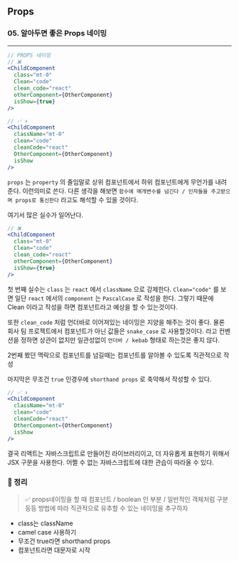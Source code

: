 ## Props

### 05. 알아두면 좋은 Props 네이밍

---

```jsx
// PROPS 네이밍
// ❌
<ChildComponent
  class="mt-0"
  Clean="code"
  clean_code="react"
  otherComponent={OtherComponent}
  isShow={true}
/>

// ✅ ⬇️
<ChildComponent
  className="mt-0"
  clean="code"
  cleanCode="react"
  OtherComponent={OtherComponent}
  isShow
/>
```

`props` 는 `property` 의 줄임말로 상위 컴포넌트에서 하위 컴포넌트에게 무언가를 내려준다. 이런의미로 쓴다. 다른 생각을 해보면 `함수에 매개변수를 넘긴다 / 인자들을 주고받으며 props로 통신한다` 라고도 해석할 수 있을 것이다.

여기서 많은 실수가 일어난다.

```jsx
// ❌
<ChildComponent
  class="mt-0"
  Clean="code"
  clean_code="react"
  otherComponent={OtherComponent}
  isShow={true}
/>
```

첫 번째 실수는 `class` 는 `react` 에서 `className` 으로 강제한다.
`Clean="code"` 를 보면 일단 `react` 에서의 `component` 는 `PascalCase` 로 작성을 한다.
그렇기 때문에 Clean 이라고 작성을 하면 컴포넌트라고 예상을 할 수 있는것이다.

또한 `clean_code` 처럼 언더바로 이어져있는 네이밍은 지양을 해주는 것이 좋다. 물론 회사 팀 프로젝트에서 컴포넌트가 아닌 값들은 `snake_case` 로 사용할것이다. 라고 컨벤션을 정하면 상관이 없지만 일관성없이 `언더바 / kebab` 형태로 하는것은 좋지 않다.

2번째 봤던 맥락으로 컴포넌트를 넘길때는 컴포넌트를 알아볼 수 있도록 직관적으로 작성

마지막은 무조건 `true` 인경우에 `shorthand props` 로 축약해서 작성할 수 있다.

```jsx
// ✅ ⬇️
<ChildComponent
  className="mt-0"
  clean="code"
  cleanCode="react"
  OtherComponent={OtherComponent}
  isShow
/>
```

결국 리액트는 자바스크립트로 만들어진 라이브러리이고, 더 자유롭게 표현하기 위해서 JSX 구문을 사용한다.
어쩔 수 없는 자바스크립트에 대한 관습이 따라올 수 있다.

### 📌 정리

> ✅ props네이밍을 할 때 컴포넌트 / boolean 인 부분 / 일반적인 객체처럼 구분 등등 방법에 따라 직관적으로 유추할 수 있는 네이밍을 추구하자

- class는 className
- camel case 사용하기
- 무조건 true라면 shorthand props
- 컴포넌트라면 대문자로 시작
